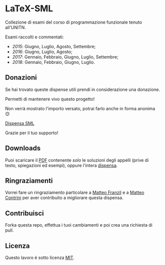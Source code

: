 # LaTeX-SML

Collezione di esami del corso di programmazione funzionale tenuto all'UNITN.

Esami raccolti e commentati:

- _2015_: Giugno, Luglio, Agosto, Settembre;
- _2016_: Giugno, Luglio, Agosto;
- _2017_: Gennaio, Febbraio, Giugno, Luglio, Settembre;
- _2018_: Gennaio, Febbraio, Giugno, Luglio.

## Donazioni

Se hai trovato queste dispense utili prendi in considerazione una donazione.

Permetti di mantenere vivo questo progetto!

Non verrà mostrato l'importo versato, potrai farlo anche in forma anonima :blush:

[Dispensa SML](https://paypal.me/pools/c/85MUW0ex8l)

Grazie per il tuo supporto!

## Downloads

Puoi scaricare il [PDF](https://raw.githubusercontent.com/emanuelenardi/latex-sml/blob/master/soluzioni-esami-sml.pdf) contenente *solo* le soluzioni degli appelli (prive di testo, spiegazioni ed esempi), oppure l'intera [dispensa](https://github.com/emanuelenardi/latex-sml/blob/master/esami-sml.pdf).

## Ringraziamenti

Vorrei fare un ringraziamento particolare a [Matteo Franzil](https://github.com/mfranzil) e a [Matteo Contrini](https://github.com/matteocontrini) per aver contribuito a migliorare questa dispensa.

## Contribuisci

Forka questa repo, effettua i tuoi cambiamenti e poi crea una richiesta di pull.

## Licenza

Questo lavoro è sotto licenza [MIT][1].

[1]: https://choosealicense.com/licenses/mit/

